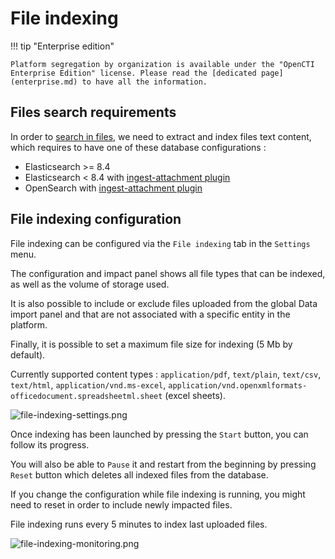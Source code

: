# File indexing

!!! tip "Enterprise edition"

    Platform segregation by organization is available under the "OpenCTI Enterprise Edition" license. Please read the [dedicated page](enterprise.md) to have all the information.

## Files search requirements

In order to [search in files](../usage/search.md#full-text-search-in-files-content), we need to extract and index files text content, which requires to have one of these database configurations :

* Elasticsearch >= 8.4
* Elasticsearch < 8.4 with [ingest-attachment plugin](https://www.elastic.co/guide/en/elasticsearch/plugins/8.3/ingest-attachment.html)
* OpenSearch with [ingest-attachment plugin](https://opensearch.org/docs/2.9/install-and-configure/plugins/)

## File indexing configuration

File indexing can be configured via the ``File indexing`` tab in the ``Settings`` menu.

The configuration and impact panel shows all file types that can be indexed, as well as the volume of storage used.

It is also possible to include or exclude files uploaded from the global Data import panel and that are not associated with a specific entity in the platform.

Finally, it is possible to set a maximum file size for indexing (5 Mb by default).

Currently supported content types : `application/pdf`, `text/plain`, `text/csv`, `text/html`, `application/vnd.ms-excel`, `application/vnd.openxmlformats-officedocument.spreadsheetml.sheet` (excel sheets).

![file-indexing-settings.png](assets/file-indexing-settings.png)

Once indexing has been launched by pressing the ``Start`` button, you can follow its progress. 

You will also be able to ``Pause`` it and restart from the beginning by pressing ``Reset`` button which deletes all indexed files from the database.

If you change the configuration while file indexing is running, you might need to reset in order to include newly impacted files.

File indexing runs every 5 minutes to index last uploaded files.

![file-indexing-monitoring.png](assets/file-indexing-monitoring.png)
